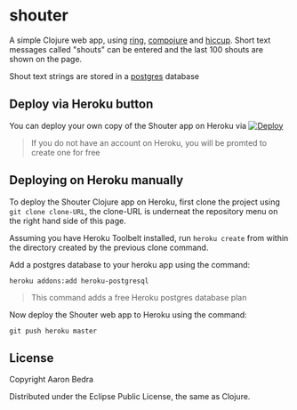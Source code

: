 # shouter

A simple Clojure web app, using [ring](https://github.com/ring-clojure/ring), [compojure](https://github.com/weavejester/compojure) and [hiccup](https://github.com/weavejester/hiccup).  Short text messages called "shouts" can be entered and the last 100 shouts are shown on the page.

Shout text strings are stored in a [postgres](http://www.postgresql.org/) database

## Deploy via Heroku button

  You can deploy your own copy of the Shouter app on Heroku via [![Deploy](https://www.herokucdn.com/deploy/button.png)](https://heroku.com/deploy)

> If you do not have an account on Heroku, you will be promted to create one for free

## Deploying on Heroku manually

  To deploy the Shouter Clojure app on Heroku, first clone the project using `git clone clone-URL`, the clone-URL is underneat the repository menu on the right hand side of this page.
  
  Assuming you have Heroku Toolbelt installed, run `heroku create` from within the directory created by the previous clone command.
  
  Add a postgres database to your heroku app using the command:
  
    heroku addons:add heroku-postgresql

> This command adds a free Heroku postgres database plan

  Now deploy the Shouter web app to Heroku using the command:
  
    git push heroku master

## License

Copyright Aaron Bedra

Distributed under the Eclipse Public License, the same as Clojure.
